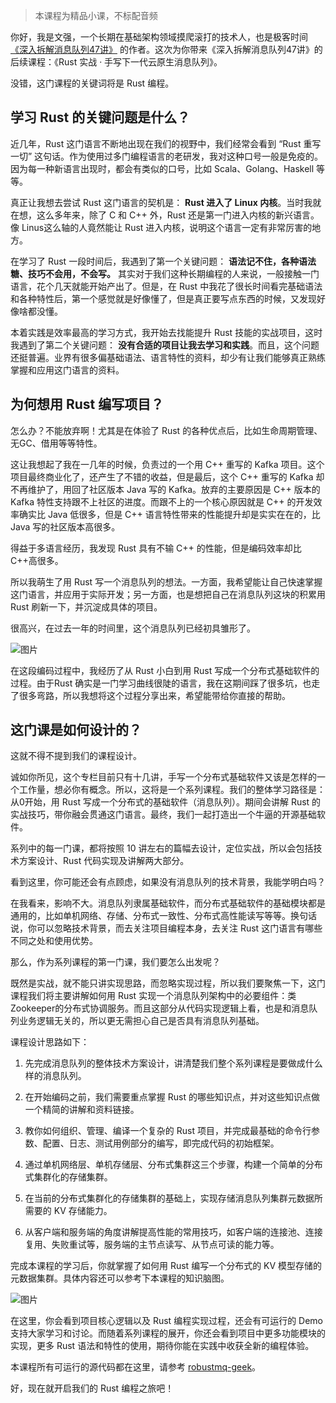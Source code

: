 > 本课程为精品小课，不标配音频

你好，我是文强，一个长期在基础架构领域摸爬滚打的技术人，也是极客时间 [《深入拆解消息队列47讲》](https://time.geekbang.org/column/intro/100552001) 的作者。这次为你带来《深入拆解消息队列47讲》的后续课程：《Rust 实战 · 手写下一代云原生消息队列》。

没错，这门课程的关键词将是 Rust 编程。

## 学习 Rust 的关键问题是什么？

近几年，Rust 这门语言不断地出现在我们的视野中，我们经常会看到 “Rust 重写一切” 这句话。作为使用过多门编程语言的老研发，我对这种口号一般是免疫的。因为每一种新语言出现时，都会有类似的口号，比如 Scala、Golang、Haskell 等等。

真正让我想去尝试 Rust 这门语言的契机是： **Rust 进入了 Linux 内核**。当时我就在想，这么多年来，除了 C 和 C++ 外，Rust 还是第一门进入内核的新兴语言。像 Linus这么轴的人竟然能让 Rust 进入内核，说明这个语言一定有非常厉害的地方。

在学习了 Rust 一段时间后，我遇到了第一个关键问题： **语法记不住，各种语法糖、技巧不会用，不会写。** 其实对于我们这种长期编程的人来说，一般接触一门语言，花个几天就能开始产出了。但是，在 Rust 中我花了很长时间看完基础语法和各种特性后，第一个感觉就是好像懂了，但是真正要写点东西的时候，又发现好像啥都没懂。

本着实践是效率最高的学习方式，我开始去找能提升 Rust 技能的实战项目，这时我遇到了第二个关键问题： **没有合适的项目让我去学习和实践**。而且，这个问题还挺普遍。业界有很多偏基础语法、语言特性的资料，却少有让我们能够真正熟练掌握和应用这门语言的资料。

## 为何想用 Rust 编写项目？

怎么办？不能放弃啊！尤其是在体验了 Rust 的各种优点后，比如生命周期管理、无GC、借用等等特性。

这让我想起了我在一几年的时候，负责过的一个用 C++ 重写的 Kafka 项目。这个项目最终商业化了，还产生了不错的收益，但是最后，这个 C++ 重写的 Kafka 却不再维护了，用回了社区版本 Java 写的 Kafka。放弃的主要原因是 C++ 版本的 Kafka 特性支持跟不上社区的进度。而跟不上的一个核心原因就是 C++ 的开发效率确实比 Java 低很多，但是 C++ 语言特性带来的性能提升却是实实在在的，比 Java 写的社区版本高很多。

得益于多语言经历，我发现 Rust 具有不输 C++ 的性能，但是编码效率却比C++高很多。

所以我萌生了用 Rust 写一个消息队列的想法。一方面，我希望能让自己快速掌握这门语言，并应用于实际开发；另一方面，也是想把自己在消息队列这块的积累用 Rust 刷新一下，并沉淀成具体的项目。

很高兴，在过去一年的时间里，这个消息队列已经初具雏形了。

![图片](https://static001.geekbang.org/resource/image/9a/0d/9a245d93f733cf940ce0ccf72bb58d0d.png?wh=1534x414)

在这段编码过程中，我经历了从 Rust 小白到用 Rust 写成一个分布式基础软件的过程。由于Rust 确实是一门学习曲线很陡的语言，我在这期间踩了很多坑，也走了很多弯路，所以我想将这个过程分享出来，希望能带给你直接的帮助。

## 这门课是如何设计的？

这就不得不提到我们的课程设计。

诚如你所见，这个专栏目前只有十几讲，手写一个分布式基础软件又该是怎样的一个工作量，想必你有概念。所以，这将是一个系列课程。我们的整体学习路径是：从0开始，用 Rust 写成一个分布式的基础软件（消息队列）。期间会讲解 Rust 的实战技巧，带你融会贯通这门语言。最终，我们一起打造出一个牛逼的开源基础软件。

系列中的每一门课，都将按照 10 讲左右的篇幅去设计，定位实战，所以会包括技术方案设计、Rust 代码实现及讲解两大部分。

看到这里，你可能还会有点顾虑，如果没有消息队列的技术背景，我能学明白吗？

在我看来，影响不大。消息队列隶属基础软件，而分布式基础软件的基础模块都是通用的，比如单机网络、存储、分布式一致性、分布式高性能读写等等。换句话说，你可以忽略技术背景，而去关注项目编程本身，去关注 Rust 这门语言有哪些不同之处和使用优势。

那么，作为系列课程的第一门课，我们要怎么出发呢？

既然是实战，就不能只讲实现思路，而忽略实现过程，所以我们要聚焦一下，这门课程我们将主要讲解如何用 Rust 实现一个消息队列架构中的必要组件：类Zookeeper的分布式协调服务。而且这部分从代码实现逻辑上看，也是和消息队列业务逻辑无关的，所以更无需担心自己是否具有消息队列基础。

课程设计思路如下：

1. 先完成消息队列的整体技术方案设计，讲清楚我们整个系列课程是要做成什么样的消息队列。

2. 在开始编码之前，我们需要重点掌握 Rust 的哪些知识点，并对这些知识点做一个精简的讲解和资料链接。

3. 教你如何组织、管理、编译一个复杂的 Rust 项目，并完成最基础的命令行参数、配置、日志、测试用例部分的编写，即完成代码的初始框架。

4. 通过单机网络层、单机存储层、分布式集群这三个步骤，构建一个简单的分布式集群化的存储集群。

5. 在当前的分布式集群化的存储集群的基础上，实现存储消息队列集群元数据所需要的 KV 存储能力。

6. 从客户端和服务端的角度讲解提高性能的常用技巧，如客户端的连接池、连接复用、失败重试等，服务端的主节点读写、从节点可读的能力等。


完成本课程的学习后，你就掌握了如何用 Rust 编写一个分布式的 KV 模型存储的元数据集群。具体内容还可以参考下本课程的知识脑图。

![图片](https://static001.geekbang.org/resource/image/c7/6c/c71e02e92c17b49a4db09af425260a6c.jpg?wh=1920x1139)

在这里，你会看到项目核心逻辑以及 Rust 编程实现过程，还会有可运行的 Demo 支持大家学习和讨论。而随着系列课程的展开，你还会看到项目中更多功能模块的实现，更多 Rust 语法和特性的使用，期待你能在实践中收获全新的编程体验。

本课程所有可运行的源代码都在这里，请参考 [robustmq-geek](https://github.com/robustmq/robustmq-geek)。

好，现在就开启我们的 Rust 编程之旅吧！